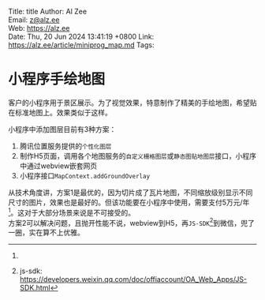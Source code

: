 Title:  title
Author: Al Zee  
Email:  z@alz.ee  
Web:    https://alz.ee  
Date:   Thu, 20 Jun 2024 13:41:19 +0800
Link:   https://alz.ee/article/miniprog_map.md
Tags:   

# 小程序手绘地图

客户的小程序用于景区展示。为了视觉效果，特意制作了精美的手绘地图，希望贴在标准地图上。效果类似于这样。


小程序中添加图层目前有3种方案：
1. 腾讯位置服务提供的`个性化图层`
1. 制作H5页面，调用各个地图服务的`自定义栅格图层`或`静态图贴地图层`接口，小程序中通过webview嵌套网页
1. 小程序接口`MapContext.addGroundOverlay`

从技术角度讲，方案1是最优的，因为切片成了瓦片地图，不同缩放级别显示不同尺寸的图片，效果也是最好的。但该功能要在小程序中使用，需要支付5万元/年[^1]。这对于大部分场景来说是不可接受的。   
方案2可以解决问题，且抛开性能不说，webview到H5，再`JS-SDK`[^js-sdk]到微信，兜了一圈，实在算不上优雅。  


[^1]: 
[^js-sdk]: js-sdk: https://developers.weixin.qq.com/doc/offiaccount/OA_Web_Apps/JS-SDK.html

